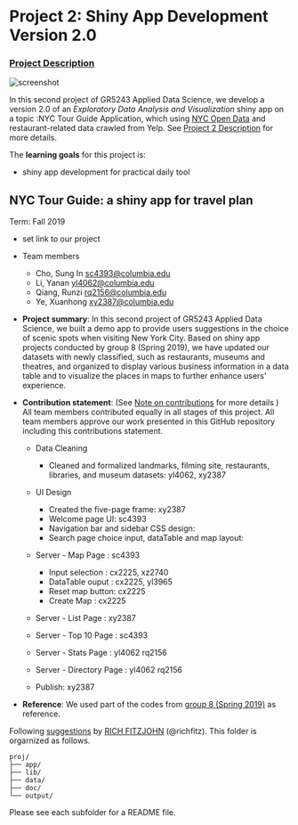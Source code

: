 # Project 2: Shiny App Development Version 2.0

### [Project Description](doc/project2_desc.md)

![screenshot](doc/screenshot2.png)

In this second project of GR5243 Applied Data Science, we develop a version 2.0 of an *Exploratory Data Analysis and Visualization* shiny app on a topic :NYC Tour Guide Application, which using [NYC Open Data](https://opendata.cityofnewyork.us/) and  restaurant-related data crawled from Yelp. See [Project 2 Description](doc/project2_desc.md) for more details.  

The **learning goals** for this project is:
- shiny app development for practical daily tool



## NYC Tour Guide: a shiny app for travel plan
Term: Fall 2019

+ set link to our project
+ Team members
	+ Cho, Sung In sc4393@columbia.edu
	+ Li, Yanan yl4062@columbia.edu
	+ Qiang, Runzi rq2156@columbia.edu
	+ Ye, Xuanhong xy2387@columbia.edu
 

+ **Project summary**: In this second project of GR5243 Applied Data Science, we built a demo app to provide users suggestions in the choice of scenic spots when visiting New York City. Based on shiny app projects conducted by group 8 (Spring 2019), we have updated our datasets with newly classified, such as restaurants, museums and theatres, and organized to display various business information in a data table and to visualize the places in maps to further enhance users' experience.

+ **Contribution statement**: (See [Note on contributions](doc/a_note_on_contributions.md) for more details ) All team members contributed equally in all stages of this project. All team members approve our work presented in this GitHub repository including this contributions statement. 

	+ Data Cleaning
		+ Cleaned and formalized landmarks, filming site, restaurants, libraries, and museum datasets: 
		   yl4062, xy2387

	+ UI Design
		+ Created the five-page frame: xy2387
		+ Welcome page UI: sc4393
		+ Navigation bar and sidebar CSS design: 
		+ Search page choice input, dataTable and map layout: 
	
		
	+ Server - Map Page   :  sc4393
		+ Input selection : cx2225, xz2740
		+ DataTable ouput : cx2225, yl3965
		+ Reset map button: cx2225
		+ Create Map : cx2225
		
		
	+ Server - List Page  : xy2387
		
	+ Server - Top 10 Page : sc4393
		
		
	+ Server - Stats Page : yl4062  rq2156
		
		
		
	+ Server - Directory Page : yl4062  rq2156
		
		
	+ Publish: xy2387
		
	
+ **Reference**: We used part of the codes from [group 8 (Spring 2019)](https://github.com/TZstatsADS/Fall2017-project2-grp6) as reference.

Following [suggestions](http://nicercode.github.io/blog/2013-04-05-projects/) by [RICH FITZJOHN](http://nicercode.github.io/about/#Team) (@richfitz). This folder is orgarnized as follows.


```
proj/
├── app/
├── lib/
├── data/
├── doc/
└── output/
```

Please see each subfolder for a README file.

